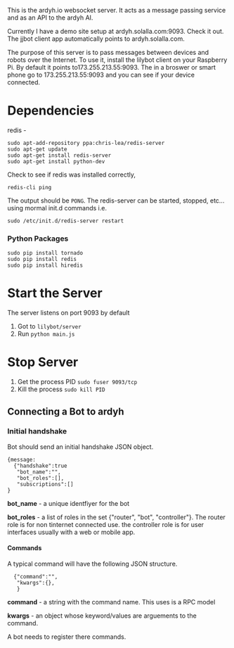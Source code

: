 This is the ardyh.io websocket server. It acts as a message passing service and as an API to the ardyh AI. 


Currently I have a demo site setup at ardyh.solalla.com:9093. Check it out. The jjbot client app automatically points to 
ardyh.solalla.com.

The purpose of this server is to pass messages between devices and robots over the Internet. To use it, 
install the lilybot client on your Raspberry Pi. By default it points to173.255.213.55:9093. The in a broswer or smart phone
go to 173.255.213.55:9093 and you can see if your device connected. 



Dependencies
============
redis - 

```
sudo apt-add-repository ppa:chris-lea/redis-server
sudo apt-get update
sudo apt-get install redis-server
sudo apt-get install python-dev
```

Check to see if redis was installed correctly,
```
redis-cli ping
```
The output should be `PONG`. The redis-server can be started, stopped, etc... using mormal init.d commands i.e.

```
sudo /etc/init.d/redis-server restart
```



### Python Packages

```
sudo pip install tornado
sudo pip install redis
sudo pip install hiredis
```




Start the Server
================
The server listens on port 9093 by default

1. Got to `lilybot/server`
2. Run `python main.js`


Stop Server
===========

1. Get the process PID `sudo fuser 9093/tcp`
2. Kill the process `sudo kill PID`



## Connecting a Bot to ardyh

### Initial handshake

Bot should send an initial handshake JSON object.

```
{message: 
  {"handshake":true
   "bot_name":"",
   "bot_roles":[], 
   "subscriptions":[]
}

```

**bot_name** - a unique identfiyer for the bot

**bot_roles** - a list of roles in the set {"router", "bot", "controller"}. The router role is for non tinternet connected use. the controller role is for user interfaces usually  with a web or mobile app.
              
 
#### Commands

A typical command will have the following JSON structure.

```
  {"command":"",
   "kwargs":{},
   }

```

**command** -  a string with the command name. This uses is a RPC model 

**kwargs** - an object whose keyword/values are arguements to the command.


A bot needs to register there commands.









